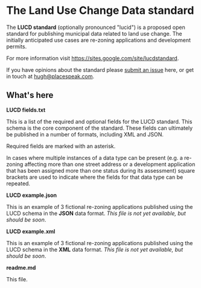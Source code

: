# The Land Use Change Data standard

The **LUCD standard** (optionally pronounced "lucid") is a proposed open standard for publishing municipal data related to land use change. The initially anticipated use cases are re-zoning applications and development permits.

For more information visit https://sites.google.com/site/lucdstandard.

If you have opinions about the standard please [submit an issue](https://github.com/PlaceSpeak/LUCD/issues) here, or get in touch at <hugh@placespeak.com>.

## What's here

**LUCD fields.txt**

This is a list of the required and optional fields for the LUCD standard. This schema is the core component of the standard. These fields can ultimately be published in a number of formats, including XML and JSON.

Required fields are marked with an asterisk. 

In cases where multiple instances of a data type can be present (e.g. a re-zoning affecting more than one street address or a development application that has been assigned more than one status during its assessment) square brackets are used to indicate where the fields for that data type can be repeated.

**LUCD example.json**

This is an example of 3 fictional re-zoning applications published using the LUCD schema in the **JSON** data format. *This file is not yet available, but should be soon*.

**LUCD example.xml**

This is an example of 3 fictional re-zoning applications published using the LUCD schema in the **XML** data format. *This file is not yet available, but should be soon*.

**readme.md**

This file.
